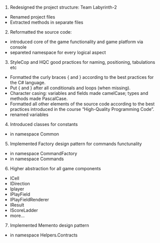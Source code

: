 1. Redesigned the project structure: Team Labyrinth-2
 - Renamed project files
 - Extracted methods in separate files
2. Reformatted the source code:
 - introduced core of the game functionality and game platform via console
 - separeted namespace for every logical aspect
3. StyleCop and HQC good practices for naming, positioning, tabulations etc
 - Formatted the curly braces { and } according to the best practices for the C# language.
 - Put { and } after all conditionals and loops (when missing).
 - Character casing: variables and fields made camelCase; types and methods made PascalCase.
 - Formatted all other elements of the source code according to the best practices introduced in the course “High-Quality Programming Code”.
 - renamed variables
4. Introduced classes for constants
 - in namespace Common
5. Implemented Factory design pattern for commands functunality
 - in namespace CommandFactory
 - in namespace Commands
6. Higher abstraction for all game components
 - ICell
 - IDirection
 - Iplayer
 - IPlayField
 - IPlayFieldRenderer
 - IResult
 - IScoreLadder
 - more...
7. Implemented Memento design pattern
 - in namespace Helpers.Contracts
